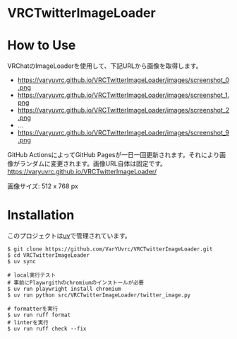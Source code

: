 # VRCTwitterImageLoader

# How to Use

VRChatのImageLoaderを使用して、下記URLから画像を取得します。
- https://varyuvrc.github.io/VRCTwitterImageLoader/images/screenshot_0.png
- https://varyuvrc.github.io/VRCTwitterImageLoader/images/screenshot_1.png
- https://varyuvrc.github.io/VRCTwitterImageLoader/images/screenshot_2.png
- ...
- https://varyuvrc.github.io/VRCTwitterImageLoader/images/screenshot_9.png

GitHub ActionsによってGitHub Pagesが一日一回更新されます。それにより画像がランダムに変更されます。画像URL自体は固定です。
https://varyuvrc.github.io/VRCTwitterImageLoader/

画像サイズ: 512 x 768 px

# Installation

このプロジェクトは[uv](https://docs.astral.sh/uv/)で管理されています。

```shell
$ git clone https://github.com/VarYUvrc/VRCTwitterImageLoader.git
$ cd VRCTwitterImageLoader
$ uv sync

# local実行テスト
# 事前にPlaywrgithのchromiumのインストールが必要
$ uv run playwright install chromium
$ uv run python src/VRCTwitterImageLoader/twitter_image.py
```

```shell
# formatterを実行
$ uv run ruff format
# linterを実行
$ uv run ruff check --fix
```